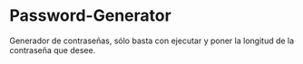 # Password-Generator
Generador de contraseñas, sólo basta con ejecutar y poner la longitud de la contraseña que desee.
